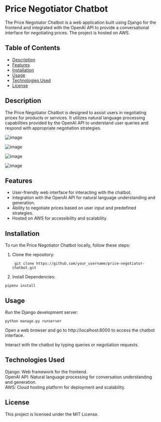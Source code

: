 # Price Negotiator Chatbot

The Price Negotiator Chatbot is a web application built using Django for the frontend and integrated with the OpenAI API to provide a conversational interface for negotiating prices. The project is hosted on AWS.

## Table of Contents

- [Description](#description)
- [Features](#features)
- [Installation](#installation)
- [Usage](#usage)
- [Technologies Used](#technologies-used)
- [License](#license)

## Description

The Price Negotiator Chatbot is designed to assist users in negotiating prices for products or services. It utilizes natural language processing capabilities provided by the OpenAI API to understand user queries and respond with appropriate negotiation strategies.

![image](https://github.com/venkateshsridharann/Price-Negotiator-Chatbot/assets/36308828/79bf0e33-788f-4b53-8542-b7ffcef209f2)  

![image](https://github.com/venkateshsridharann/Price-Negotiator-Chatbot/assets/36308828/397db24f-2224-45bb-98e1-140b3e1d8701)  

![image](https://github.com/venkateshsridharann/Price-Negotiator-Chatbot/assets/36308828/88d131b6-0c78-44b0-becc-a64dd08d6735)    
  
![image](https://github.com/venkateshsridharann/Price-Negotiator-Chatbot/assets/36308828/746025f9-8852-42bb-a04b-59f1b53e0d7d)




## Features

- User-friendly web interface for interacting with the chatbot.
- Integration with the OpenAI API for natural language understanding and generation.
- Ability to negotiate prices based on user input and predefined strategies.
- Hosted on AWS for accessibility and scalability.

## Installation

To run the Price Negotiator Chatbot locally, follow these steps:

1. Clone the repository:

   ```
    git clone https://github.com/your_username/price-negotiator-chatbot.git

2. Install Dependencies:
```
pipenv install
```

## Usage
Run the Django development server:

```
python manage.py runserver
```
Open a web browser and go to http://localhost:8000 to access the chatbot interface.

Interact with the chatbot by typing queries or negotiation requests.

## Technologies Used
Django: Web framework for the frontend.  
OpenAI API: Natural language processing for conversation understanding and generation.  
AWS: Cloud hosting platform for deployment and scalability.  

## License
This project is licensed under the MIT License.
